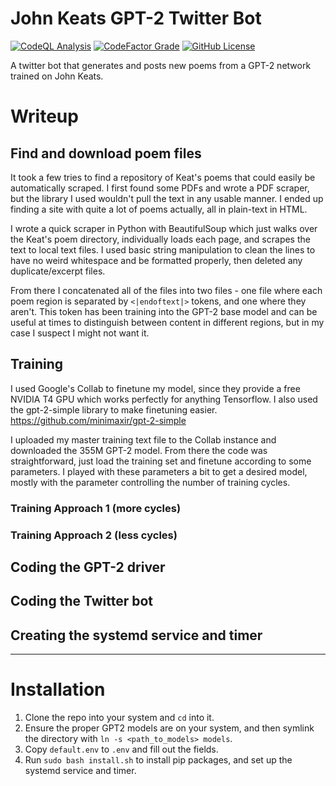 # John Keats GPT-2 Twitter Bot
[![CodeQL Analysis](https://img.shields.io/github/workflow/status/NeonWizard/GPT2-Keats-Twitter/CodeQL?label=CodeQL&logo=github)](https://github.com/NeonWizard/GPT2-Keats-Twitter/actions/workflows/codeql-analysis.yml)
[![CodeFactor Grade](https://img.shields.io/codefactor/grade/github/NeonWizard/GPT2-Keats-Twitter)](https://www.codefactor.io/repository/github/neonwizard/gpt2-keats-twitter)
[![GitHub License](https://img.shields.io/github/license/NeonWizard/GPT2-Keats-Twitter)](LICENSE)

A twitter bot that generates and posts new poems from a GPT-2 network trained on John Keats.

# Writeup
## Find and download poem files
It took a few tries to find a repository of Keat's poems that could easily be automatically scraped. I first found some PDFs and wrote a PDF scraper, but the library I used wouldn't pull the text in any usable manner. I ended up finding a site with quite a lot of poems actually, all in plain-text in HTML.

I wrote a quick scraper in Python with BeautifulSoup which just walks over the Keat's poem directory, individually loads each page, and scrapes the text to local text files. I used basic string manipulation to clean the lines to have no weird whitespace and be formatted properly, then deleted any duplicate/excerpt files.

From there I concatenated all of the files into two files - one file where each poem region is separated by `<|endoftext|>` tokens, and one where they aren't. This token has been training into the GPT-2 base model and can be useful at times to distinguish between content in different regions, but in my case I suspect I might not want it.

## Training
I used Google's Collab to finetune my model, since they provide a free NVIDIA T4 GPU which works perfectly for anything Tensorflow. I also used the gpt-2-simple library to make finetuning easier. https://github.com/minimaxir/gpt-2-simple

I uploaded my master training text file to the Collab instance and downloaded the 355M GPT-2 model. From there the code was straightforward, just load the training set and finetune according to some parameters. I played with these parameters a bit to get a desired model, mostly with the parameter controlling the number of training cycles.

### Training Approach 1 (more cycles)
### Training Approach 2 (less cycles)

## Coding the GPT-2 driver

## Coding the Twitter bot

## Creating the systemd service and timer

-----

# Installation
1. Clone the repo into your system and `cd` into it.
2. Ensure the proper GPT2 models are on your system, and then symlink the directory with `ln -s <path_to_models> models`.
3. Copy `default.env` to `.env` and fill out the fields.
4. Run `sudo bash install.sh` to install pip packages, and set up the systemd service and timer.
